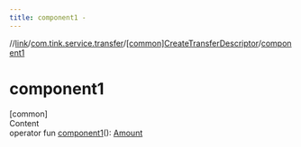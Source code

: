 ```yaml
---
title: component1 -
---
```

//[link](../../index.md)/[com.tink.service.transfer](../index.md)/[[common]CreateTransferDescriptor](index.md)/[component1](component1.md)



# component1  
[common]  
Content  
operator fun [component1](component1.md)(): [Amount](../../com.tink.model.misc/[common]-amount/index.md)  



